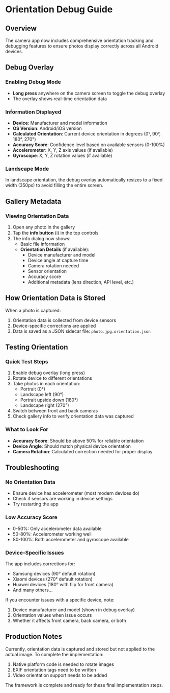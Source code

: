 # Orientation Debug Guide

## Overview

The camera app now includes comprehensive orientation tracking and debugging features to ensure photos display correctly across all Android devices.

## Debug Overlay

### Enabling Debug Mode
- **Long press** anywhere on the camera screen to toggle the debug overlay
- The overlay shows real-time orientation data

### Information Displayed
- **Device**: Manufacturer and model information
- **OS Version**: Android/iOS version
- **Calculated Orientation**: Current device orientation in degrees (0°, 90°, 180°, 270°)
- **Accuracy Score**: Confidence level based on available sensors (0-100%)
- **Accelerometer**: X, Y, Z axis values (if available)
- **Gyroscope**: X, Y, Z rotation values (if available)

### Landscape Mode
In landscape orientation, the debug overlay automatically resizes to a fixed width (350px) to avoid filling the entire screen.

## Gallery Metadata

### Viewing Orientation Data
1. Open any photo in the gallery
2. Tap the **info button** (ℹ️) in the top controls
3. The info dialog now shows:
   - Basic file information
   - **Orientation Details** (if available):
     - Device manufacturer and model
     - Device angle at capture time
     - Camera rotation needed
     - Sensor orientation
     - Accuracy score
     - Additional metadata (lens direction, API level, etc.)

## How Orientation Data is Stored

When a photo is captured:
1. Orientation data is collected from device sensors
2. Device-specific corrections are applied
3. Data is saved as a JSON sidecar file: `photo.jpg.orientation.json`

## Testing Orientation

### Quick Test Steps
1. Enable debug overlay (long press)
2. Rotate device to different orientations
3. Take photos in each orientation:
   - Portrait (0°)
   - Landscape left (90°)
   - Portrait upside down (180°)
   - Landscape right (270°)
4. Switch between front and back cameras
5. Check gallery info to verify orientation data was captured

### What to Look For
- **Accuracy Score**: Should be above 50% for reliable orientation
- **Device Angle**: Should match physical device orientation
- **Camera Rotation**: Calculated correction needed for proper display

## Troubleshooting

### No Orientation Data
- Ensure device has accelerometer (most modern devices do)
- Check if sensors are working in device settings
- Try restarting the app

### Low Accuracy Score
- 0-50%: Only accelerometer data available
- 50-80%: Accelerometer working well
- 80-100%: Both accelerometer and gyroscope available

### Device-Specific Issues
The app includes corrections for:
- Samsung devices (90° default rotation)
- Xiaomi devices (270° default rotation)
- Huawei devices (180° with flip for front camera)
- And many others...

If you encounter issues with a specific device, note:
1. Device manufacturer and model (shown in debug overlay)
2. Orientation values when issue occurs
3. Whether it affects front camera, back camera, or both

## Production Notes

Currently, orientation data is captured and stored but not applied to the actual image. To complete the implementation:
1. Native platform code is needed to rotate images
2. EXIF orientation tags need to be written
3. Video orientation support needs to be added

The framework is complete and ready for these final implementation steps.